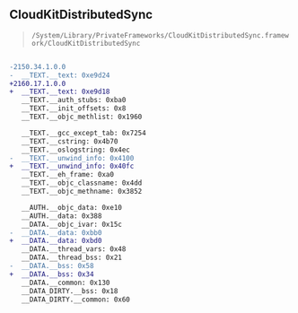 ## CloudKitDistributedSync

> `/System/Library/PrivateFrameworks/CloudKitDistributedSync.framework/CloudKitDistributedSync`

```diff

-2150.34.1.0.0
-  __TEXT.__text: 0xe9d24
+2160.17.1.0.0
+  __TEXT.__text: 0xe9d18
   __TEXT.__auth_stubs: 0xba0
   __TEXT.__init_offsets: 0x8
   __TEXT.__objc_methlist: 0x1960

   __TEXT.__gcc_except_tab: 0x7254
   __TEXT.__cstring: 0x4b70
   __TEXT.__oslogstring: 0x4ec
-  __TEXT.__unwind_info: 0x4100
+  __TEXT.__unwind_info: 0x40fc
   __TEXT.__eh_frame: 0xa0
   __TEXT.__objc_classname: 0x4dd
   __TEXT.__objc_methname: 0x3852

   __AUTH.__objc_data: 0xe10
   __AUTH.__data: 0x388
   __DATA.__objc_ivar: 0x15c
-  __DATA.__data: 0xbb0
+  __DATA.__data: 0xbd0
   __DATA.__thread_vars: 0x48
   __DATA.__thread_bss: 0x21
-  __DATA.__bss: 0x58
+  __DATA.__bss: 0x34
   __DATA.__common: 0x130
   __DATA_DIRTY.__bss: 0x18
   __DATA_DIRTY.__common: 0x60

```
